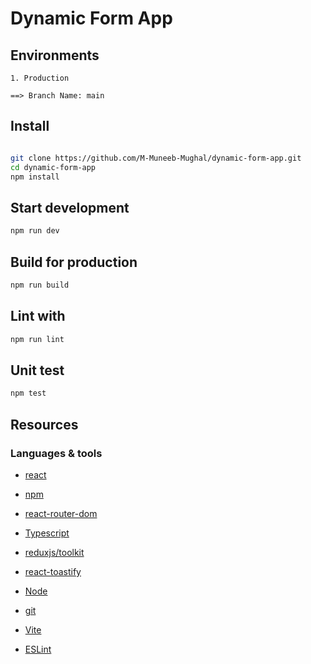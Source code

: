 # Dynamic Form App

## Environments

```
1. Production

==> Branch Name: main

```

## Install

```sh

git clone https://github.com/M-Muneeb-Mughal/dynamic-form-app.git
cd dynamic-form-app
npm install
```

## Start development

```sh
npm run dev
```

## Build for production

```sh
npm run build
```

## Lint with

```sh
npm run lint
```

## Unit test

```sh
npm test
```

## Resources

### Languages & tools

- [react](https://react.dev)

- [npm](https://www.npmjs.com)

- [react-router-dom](https://reactrouter.com)

- [Typescript](https://www.typescriptlang.org)

- [reduxjs/toolkit](https://redux-toolkit.js.org)

- [react-toastify](https://github.com/fkhadra/react-toastify)

- [Node](http://nodejs.org)

- [git](https://git-scm.com)

- [Vite](https://vitejs.dev)

- [ESLint](https://eslint.org)
